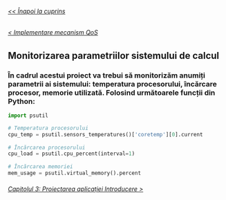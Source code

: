 ###### [<< Înapoi la cuprins](../Cuprins.md)
###### [< Implementare mecanism QoS](08.%20Implementare%20mecanism%20QoS0,%201%20și%202.md)
## Monitorizarea parametriilor sistemului de calcul
### În cadrul acestui proiect va trebui să monitorizăm anumiți parametrii ai sistemului: temperatura procesorului, încărcare procesor, memorie utilizată. Folosind următoarele funcții din Python:
```Python
import psutil

# Temperatura procesorului
cpu_temp = psutil.sensors_temperatures()['coretemp'][0].current
    
# Încărcarea procesorului
cpu_load = psutil.cpu_percent(interval=1)
    
# Încărcarea memoriei
mem_usage = psutil.virtual_memory().percent
```
<!--- daca vrei putem aduga si monitorizarea pentru gpu, pt asta va trebui sa facem urmatoarele modificari:
1. importam biblioteca GPUtil
2. apelam GPUtil.getGPUs() si rez il punem in gpus
3. daca lungimea lui gpus e 0 inseamna ca nu avem placa video si vom pune usage 0 si temperatura 0
4. iar in gpus[0].load vom avem load-ul GPU-ului si in gpus[0].temeprature temperatura gpu-ului--->
###### [Capitolul 3: Proiectarea aplicației Introducere >](../Capitolul%203%20Proiectarea%20aplicației/01.%20Introducere.md)
